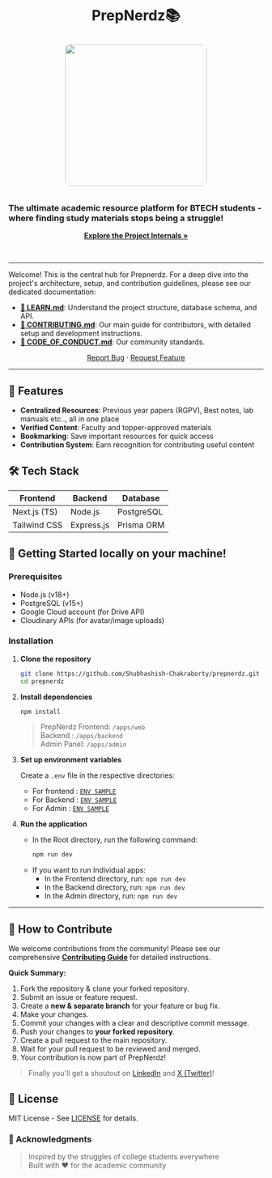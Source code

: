 <h1 align="center">
    PrepNerdz📚
</h1>

<div align="center">
    <img src="https://github.com/user-attachments/assets/0f1fdfb2-e473-4a1f-9efb-618dc4f382c9" width="280" style="border-radius: 10px; margin: 10px;" />
</div>

### The ultimate academic resource platform for BTECH students - where finding study materials stops being a struggle!

<p align="center">
  <a href="./LEARN.md"><strong>Explore the Project Internals »</strong></a>
</p>
<br />

---

Welcome! This is the central hub for Prepnerdz. For a deep dive into the project's architecture, setup, and contribution guidelines, please see our dedicated documentation:

- **[📖 LEARN.md](./LEARN.md)**: Understand the project structure, database schema, and API.
- **[🤝 CONTRIBUTING.md](./CONTRIBUTING.md)**: Our main guide for contributors, with detailed setup and development instructions.
- **[📜 CODE_OF_CONDUCT.md](./CODE_OF_CONDUCT.md)**: Our community standards.

<p align="center">
    <a href="https://github.com/Shubhashish-Chakraborty/prepnerdz/issues">Report Bug</a>
    ·
    <a href="https://github.com/Shubhashish-Chakraborty/prepnerdz/issues">Request Feature</a>
</p>

---

## 🌟 Features

- **Centralized Resources**: Previous year papers (RGPV), Best notes, lab manuals etc.., all in one place
- **Verified Content**: Faculty and topper-approved materials
- **Bookmarking**: Save important resources for quick access
- **Contribution System**: Earn recognition for contributing useful content

## 🛠 Tech Stack

| Frontend     | Backend    | Database   |
| ------------ | ---------- | ---------- |
| Next.js (TS) | Node.js    | PostgreSQL |
| Tailwind CSS | Express.js | Prisma ORM |

## 🚀 Getting Started locally on your machine!

### Prerequisites

- Node.js (v18+)
- PostgreSQL (v15+)
- Google Cloud account (for Drive API)
- Cloudinary APIs (for avatar/image uploads)

### Installation

1.  **Clone the repository**

    ```bash
    git clone https://github.com/Shubhashish-Chakraborty/prepnerdz.git
    cd prepnerdz
    ```

2.  **Install dependencies**

    ```bash
    npm install
    ```

    > PrepNerdz Frontend: `/apps/web` <br/>
    > Backend : `/apps/backend` <br/>
    > Admin Panel: `/apps/admin`

3.  **Set up environment variables**

    Create a `.env` file in the respective directories:

    - For frontend : [`ENV SAMPLE`](./apps/web/.env.sample)
    - For Backend : [`ENV SAMPLE`](./apps/backend/.env.sample)
    - For Admin : [`ENV SAMPLE`](./apps/admin/.env.sample)

4.  **Run the application**

    - In the Root directory, run the following command:
      ```bash
      npm run dev
      ```
    - If you want to run Individual apps:
      - In the Frontend directory, run: `npm run dev`
      - In the Backend directory, run: `npm run dev`
      - In the Admin directory, run: `npm run dev`

---

## 🤝 How to Contribute

We welcome contributions from the community! Please see our comprehensive **[Contributing Guide](CONTRIBUTING.md)** for detailed instructions.

**Quick Summary:**

1.  Fork the repository & clone your forked repository.
2.  Submit an issue or feature request.
3.  Create a **new & separate branch** for your feature or bug fix.
4.  Make your changes.
5.  Commit your changes with a clear and descriptive commit message.
6.  Push your changes to **your forked repository**.
7.  Create a pull request to the main repository.
8.  Wait for your pull request to be reviewed and merged.
9.  Your contribution is now part of PrepNerdz!

> Finally you'll get a shoutout on [LinkedIn](https://linkedin.com/in/Shubhashish-Chakraborty) and [X (Twitter)](https://x.com/__Shubhashish__)!

## 📜 License

MIT License - See [LICENSE](./LICENSE) for details.

### 🙏 Acknowledgments

> Inspired by the struggles of college students everywhere <br />
> Built with ❤️ for the academic community
